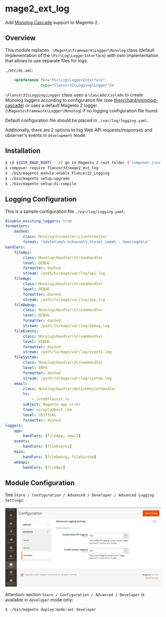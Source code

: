 # mage2_ext_log

Add [Monolog Cascade](https://github.com/theorchard/monolog-cascade) support to Magento 2.

## Overview

This module replaces ` \Magento\Framework\Logger\Monolog` class 
(default implementation of the `\Psr\Log\LoggerInterface`) with own implementation that allows to use separate files
for logs.

`./etc/di.xml`:

```xml
    <preference for="Psr\Log\LoggerInterface"
                type="Flancer32\Logging\Logger"/>
```

`\Flancer32\Logging\Logger` class uses a `\Cascade\Cascade` to create Monolog loggers according to 
configuration file (see [theorchard/monolog-cascade](https://github.com/theorchard/monolog-cascade)) or
uses a default Magento 2 logger (`\Magento\Framework\Logger\Monolog`) if no logging configuration
file found.

Default configuration file should be placed in `./var/log/logging.yaml`.

Additionally, there are 2 options to log Web API requests/responses and observer's events in `development` mode.


## Installation

```bash
$ cd ${DIR_MAGE_ROOT}   // go to Magento 2 root folder ('composer.json' file should be placed there)
$ composer require flancer32/mage2_ext_log
$ ./bin/magento module:enable Flancer32_Logging
$ ./bin/magento setup:upgrade
$ ./bin/magento setup:di:compile

```


## Logging Configuration

This is a sample configuration file `./var/log/logging.yaml`:

```yaml
disable_existing_loggers: true
formatters:
    dashed:
        class: Monolog\Formatter\LineFormatter
        format: "%datetime%-%channel%.%level_name% - %message%\n"
handlers:
    fileApi:
        class: Monolog\Handler\StreamHandler
        level: DEBUG
        formatter: dashed
        stream: /path/to/mage/var/log/api.log
    fileApp:
        class: Monolog\Handler\StreamHandler
        level: DEBUG
        formatter: dashed
        stream: /path/to/mage/var/log/app.log
    fileDebug:
        class: Monolog\Handler\StreamHandler
        level: DEBUG
        formatter: dashed
        stream: /path/to/mage/var/log/debug.log
    fileEvents:
        class: Monolog\Handler\StreamHandler
        level: DEBUG
        formatter: dashed
        stream: /path/to/mage/var/log/events.log
    fileSystem:
        class: Monolog\Handler\StreamHandler
        level: INFO
        formatter: dashed
        stream: /path/to/mage/var/log/system.log
    email:
        class: Monolog\Handler\NativeMailerHandler
        to:
            - info@flancer.lv
        subject: Magento app error
        from: noreply@host.com
        level: CRITICAL
        formatter: dashed
loggers:
    app:
        handlers: [fileApp, email]
    events:
        handlers: [fileEvents]
    main:
        handlers: [fileDebug, fileSystem]
    webapi:
        handlers: [fileApi]
```


## Module Configuration

See `Store / Configuration / Advanced / Developer / Advanced Logging Settings`:

![image](./etc/docs/img/store_config.png)

Attention: section `Store / Configuration / Advanced / Developer` is available in `developer` mode only:

```bash
$ ./bin/magento deploy:mode:set developer
```
